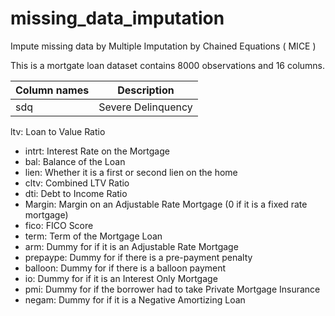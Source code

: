 # missing_data_imputation
Impute missing data by Multiple Imputation by Chained Equations ( MICE )

This is a mortgate loan dataset contains 8000 observations and 16 columns. 

| Column names | Description | 
| ------------ | ----------- |
sdq| Severe Delinquency
ltv: Loan to Value Ratio
- intrt: Interest Rate on the Mortgage
- bal: Balance of the Loan
- lien: Whether it is a first or second lien on the home
- cltv: Combined LTV Ratio
- dti: Debt to Income Ratio
- Margin: Margin on an Adjustable Rate Mortgage (0 if it is a fixed rate mortgage)
- fico: FICO Score
- term: Term of the Mortgage Loan
- arm: Dummy for if it is an Adjustable Rate Mortgage
- prepaype: Dummy for if there is a pre-payment penalty
- balloon: Dummy for if there is a balloon payment
- io: Dummy for if it is an Interest Only Mortgage
- pmi: Dummy for if the borrower had to take Private Mortgage Insurance
- negam: Dummy for if it is a Negative Amortizing Loan
